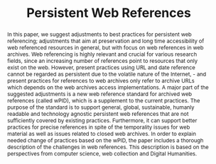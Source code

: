 ---
abstract: In this paper, we suggest adjustments to best practices for persistent web
  referencing; adjustments that aim at preservation and long time accessibility of
  web referenced resources in general, but with focus on web references in web archives.
  Web referencing is highly relevant and crucial for various research fields, since
  an increasing number of references point to resources that only exist on the web.
  However, present practices using URL and date reference cannot be regarded as persistent
  due to the volatile nature of the Internet, - and present practices for references
  to web archives only refer to archive URLs which depends on the web archives access
  implementations. A major part of the suggested adjustments is a new web reference
  standard for archived web references (called wPID), which is a supplement to the
  current practices. The purpose of the standard is to support general, global, sustainable,
  humanly readable and technology agnostic persistent web references that are not
  sufficiently covered by existing practices. Furthermore, it can support better practices
  for precise references in spite of the temporality issues for web material as well
  as issues related to closed web archives. In order to explain needed change of practices
  based on the wPID, the paper includes a thorough description of the challenges in
  web references. This description is based on the perspectives from computer science,
  web collection and Digital Humanities.
creators:
- Eld Zierau
- Thomas Hvid Kromann
- Caroline Nyvang
date: null
document_url: https://services.phaidra.univie.ac.at/api/object/o:502833/download
grand_parent: iPRES
institutions: []
keywords: []
landing_page_url: https://phaidra.univie.ac.at/o:502833
language: eng
layout: publication
license: CC BY-NC-SA 3.0 AT
notes_url: null
parent: iPRES 2016
publication_type: paper
size: 547119
slides_url: null
source_name: iPRES
stream_url: null
title: Persistent Web References
year: 2016
---